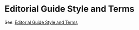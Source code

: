 # Editorial Guide Style and Terms

See: [Editorial Guide Style and Terms](../editorial-guide-style-and-terms.md)
